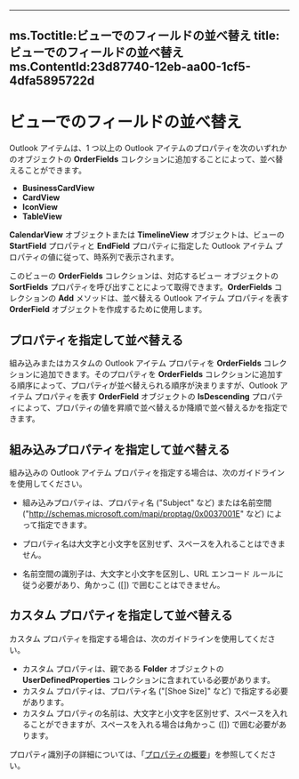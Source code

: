 

---
ms.Toctitle:ビューでのフィールドの並べ替え
title:ビューでのフィールドの並べ替え
ms.ContentId:23d87740-12eb-aa00-1cf5-4dfa5895722d
---
# ビューでのフィールドの並べ替え




Outlook アイテムは、1 つ以上の Outlook アイテムのプロパティを次のいずれかのオブジェクトの **OrderFields** コレクションに追加することによって、並べ替えることができます。

- **BusinessCardView**
- **CardView**
- **IconView**
- **TableView**




**CalendarView** オブジェクトまたは **TimelineView** オブジェクトは、ビューの **StartField** プロパティと **EndField** プロパティに指定した Outlook アイテム プロパティの値に従って、時系列で表示されます。



このビューの **OrderFields** コレクションは、対応するビュー オブジェクトの **SortFields** プロパティを呼び出すことによって取得できます。**OrderFields** コレクションの **Add** メソッドは、並べ替える Outlook アイテム プロパティを表す **OrderField** オブジェクトを作成するために使用します。

## プロパティを指定して並べ替える
組み込みまたはカスタムの Outlook アイテム プロパティを **OrderFields** コレクションに追加できます。そのプロパティを **OrderFields** コレクションに追加する順序によって、プロパティが並べ替えられる順序が決まりますが、Outlook アイテム プロパティを表す **OrderField** オブジェクトの **IsDescending** プロパティによって、プロパティの値を昇順で並べ替えるか降順で並べ替えるかを指定できます。



## 組み込みプロパティを指定して並べ替える
組み込みの Outlook アイテム プロパティを指定する場合は、次のガイドラインを使用してください。

- 組み込みプロパティは、プロパティ名 ("Subject" など) または名前空間 ("http://schemas.microsoft.com/mapi/proptag/0x0037001E" など) によって指定できます。

- プロパティ名は大文字と小文字を区別せず、スペースを入れることはできません。
- 名前空間の識別子は、大文字と小文字を区別し、URL エンコード ルールに従う必要があり、角かっこ ([]) で囲むことはできません。




## カスタム プロパティを指定して並べ替える
カスタム プロパティを指定する場合は、次のガイドラインを使用してください。

- カスタム プロパティは、親である **Folder** オブジェクトの **UserDefinedProperties** コレクションに含まれている必要があります。
- カスタム プロパティは、プロパティ名 ("[Shoe Size]" など) で指定する必要があります。
- カスタム プロパティの名前は、大文字と小文字を区別せず、スペースを入れることができますが、スペースを入れる場合は角かっこ ([]) で囲む必要があります。




プロパティ識別子の詳細については、「[プロパティの概要](242c9e89-a0c5-ff89-0d2a-410bd42a3461.md)」を参照してください。




